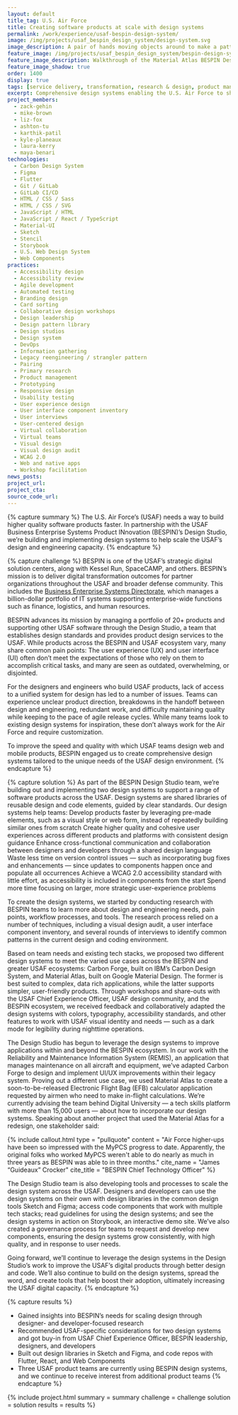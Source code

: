 ```yaml
---
layout: default
title_tag: U.S. Air Force
title: Creating software products at scale with design systems
permalink: /work/experience/usaf-bespin-design-system/
image: /img/projects/usaf_bespin_design_system/design-system.svg
image_description: A pair of hands moving objects around to make a pattern.
feature_image: /img/projects/usaf_bespin_design_system/bespin-design-system.gif
feature_image_description: Walkthrough of the Material Atlas BESPIN Design System.
feature_image_shadow: true
order: 1400
display: true
tags: [service delivery, transformation, research & design, product management, software delivery, legacy modernization, defense, air force, maya benari, zack gehin, liz fox, karthik patil, laura kerry, ashton tu, kyle planeaux, mike brown]
excerpt: Comprehensive design systems enabling the U.S. Air Force to ship software products to users with greater speed and quality.
project_members:
  - zack-gehin
  - mike-brown
  - liz-fox
  - ashton-tu
  - karthik-patil
  - kyle-planeaux
  - laura-kerry
  - maya-benari
technologies:
  - Carbon Design System
  - Figma
  - Flutter
  - Git / GitLab
  - GitLab CI/CD
  - HTML / CSS / Sass
  - HTML / CSS / SVG
  - JavaScript / HTML
  - JavaScript / React / TypeScript
  - Material-UI
  - Sketch
  - Stencil
  - Storybook
  - U.S. Web Design System
  - Web Components
practices:
  - Accessibility design
  - Accessibility review
  - Agile development
  - Automated testing
  - Branding design
  - Card sorting
  - Collaborative design workshops
  - Design leadership
  - Design pattern library
  - Design studios
  - Design system
  - DevOps
  - Information gathering
  - Legacy reengineering / strangler pattern
  - Pairing
  - Primary research
  - Product management
  - Prototyping
  - Responsive design
  - Usability testing
  - User experience design
  - User interface component inventory
  - User interviews
  - User-centered design
  - Virtual collaboration
  - Virtual teams
  - Visual design
  - Visual design audit
  - WCAG 2.0
  - Web and native apps
  - Workshop facilitation
news_posts:
project_url:
project_cta:
source_code_url:
---
```


{% capture summary %}
The U.S. Air Force’s (USAF) needs a way to build higher quality software products faster. In partnership with the USAF Business Enterprise Systems Product INnovation (BESPIN)’s Design Studio, we’re building and implementing design systems to help scale the USAF’s design and engineering capacity.
{% endcapture %}

{% capture challenge %}
BESPIN is one of the USAF’s strategic digital solution centers, along with Kessel Run, SpaceCAMP, and others. BESPIN’s mission is to deliver digital transformation outcomes for partner organizations throughout the USAF and broader defense community. This includes the [Business Enterprise Systems Directorate](https://www.airforcebes.af.mil/),
which manages a billion-dollar portfolio of IT systems supporting enterprise-wide functions such as finance, logistics, and human resources.

BESPIN advances its mission by managing a portfolio of 20+ products and supporting other USAF software through the Design Studio, a team that establishes design standards and provides product design services to the USAF.  While products across the BESPIN and USAF ecosystem vary, many share common pain points: The user experience (UX) and user interface (UI) often don’t meet the expectations of those who rely on them to accomplish critical tasks, and many are seen as outdated, overwhelming, or disjointed. 

For the designers and engineers who build USAF products, lack of access to a unified system for design has led to a number of issues. Teams can experience unclear product direction, breakdowns in the handoff between design and engineering, redundant work, and difficulty maintaining quality while keeping to the pace of agile release cycles. While many teams look to existing design systems for inspiration, these don’t always work for the Air Force and require customization. 

To improve the speed and quality with which USAF teams design web and mobile products, BESPIN engaged us to create comprehensive design systems tailored to the unique needs of the USAF design environment.
{% endcapture %}

{% capture solution %}
As part of the BESPIN Design Studio team, we’re building out and implementing two design systems to support a range of software products across the USAF. Design systems are shared libraries of reusable design and code elements, guided by clear standards. Our design systems help teams:
Develop products faster by leveraging pre-made elements, such as a visual style or web form, instead of repeatedly building similar ones from scratch
Create higher quality and cohesive user experiences across different products and platforms with consistent design guidance
Enhance cross-functional communication and collaboration between designers and developers through a shared design language
Waste less time on version control issues — such as incorporating bug fixes and enhancements — since updates to components happen once and populate all occurrences
Achieve a WCAG 2.0 accessibility standard with little effort, as accessibility is included in components from the start
Spend more time focusing on larger, more strategic user-experience problems

To create the design systems, we started by conducting research with BESPIN teams to learn more about design and engineering needs, pain points, workflow processes, and tools. The research process relied on a number of techniques, including a visual design audit, a user interface component inventory, and several rounds of interviews to identify common patterns in the current design and coding environment. 

Based on team needs and existing tech stacks, we proposed two different design systems to meet the varied use cases across the BESPIN and greater USAF ecosystems: Carbon Forge, built on IBM’s Carbon Design System, and Material Atlas, built on Google Material Design. The former is best suited to complex, data rich applications, while the latter supports simpler, user-friendly products. Through workshops and share-outs with the USAF Chief Experience Officer, USAF design community, and the BESPIN ecosystem, we received feedback and collaboratively adapted the design systems with colors, typography, accessibility standards, and other features to work with USAF visual identity and needs — such as a dark mode for legibility during nighttime operations.

The Design Studio has begun to leverage the design systems to improve applications within and beyond the BESPIN ecosystem. In our work with the Reliability and Maintenance Information System (REMIS), an application that manages maintenance on all aircraft and equipment, we’ve adapted Carbon Forge to design and implement UI/UX improvements within their legacy system. Proving out a different use case, we used Material Atlas to create a soon-to-be-released Electronic Flight Bag (EFB) calculator application requested by airmen who need to make in-flight calculations. We’re currently advising the team behind Digital University — a tech skills platform with more than 15,000 users — about how to incorporate our design systems. Speaking about another project that used the Material Atlas for a redesign, one stakeholder said:

{% include callout.html type = "pullquote" content = "Air Force higher-ups have been so impressed with the MyPCS progress to date. Apparently, the original folks who worked MyPCS weren't able to do nearly as much in three years as BESPIN was able to in three months." cite_name = "James “Guideaux” Crocker" cite_title = "BESPIN Chief Technology Officer" %}

The Design Studio team is also developing tools and processes to scale the design system across the USAF. Designers and developers can use the design systems on their own with design libraries in the common design tools Sketch and Figma; access code components that work with multiple tech stacks; read guidelines for using the design systems; and see the design systems in action on Storybook, an interactive demo site. We’ve also created a governance process for teams to request and develop new components, ensuring the design systems grow consistently, with high quality, and in response to user needs. 

Going forward, we’ll continue to leverage the design systems in the Design Studio’s work to improve the USAF’s digital products through better design and code. We’ll also continue to build on the design systems, spread the word, and create tools that help boost their adoption, ultimately increasing the USAF digital capacity.
{% endcapture %}

{% capture results %}
- Gained insights into BESPIN’s needs for scaling design through designer- and developer-focused research
- Recommended USAF-specific considerations for two design systems and got buy-in from USAF Chief Experience Officer, BESPIN leadership, designers, and developers
- Built out design libraries in Sketch and Figma, and code repos with Flutter, React, and Web Components
- Three USAF product teams are currently using BESPIN design systems, and we continue to receive interest from additional product teams
{% endcapture %}

{% include project.html
  summary = summary
  challenge = challenge
  solution = solution
  results = results
%}
